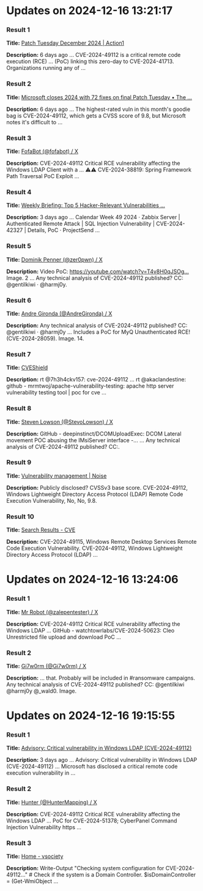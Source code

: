 
# Updates on 2024-12-16 13:21:17
### Result 1
**Title:** [Patch Tuesday December 2024 | Action1](https://www.action1.com/patch-tuesday-december-2024/)

**Description:** 6 days ago ... CVE-2024-49112 is a critical remote code execution (RCE) ... (PoC) linking this zero-day to CVE-2024-41713. Organizations running any of ...

### Result 2
**Title:** [Microsoft closes 2024 with 72 fixes on final Patch Tuesday • The ...](https://www.theregister.com/2024/12/10/microsoft_patch_tuesday/)

**Description:** 6 days ago ... The highest-rated vuln in this month's goodie bag is CVE-2024-49112, which gets a CVSS score of 9.8, but Microsoft notes it's difficult to ...

### Result 3
**Title:** [FofaBot (@fofabot) / X](https://x.com/fofabot?lang=en)

**Description:** CVE-2024-49112 Critical RCE vulnerability affecting the Windows LDAP Client with a ... ⚠️⚠️ CVE-2024-38819: Spring Framework Path Traversal PoC Exploit ...

### Result 4
**Title:** [Weekly Briefing: Top 5 Hacker-Relevant Vulnerabilities ...](https://entryzero.ai/blog/weekly-briefing-top-5-hacker-relevant-vulnerabilities/)

**Description:** 3 days ago ... Calendar Week 49 2024 · Zabbix Server | Authenticated Remote Attack | SQL Injection Vulnerability | CVE-2024-42327 | Details, PoC · ProjectSend ...

### Result 5
**Title:** [Dominik Penner (@zer0pwn) / X](https://x.com/zer0pwn?lang=en)

**Description:** Video PoC: https://youtube.com/watch?v=T4v8H0qJSOg… Image. 2 ... Any technical analysis of CVE-2024-49112 published? CC: @gentilkiwi · @harmj0y.

### Result 6
**Title:** [Andre Gironda (@AndreGironda) / X](https://twitter.com/andregironda)

**Description:** Any technical analysis of CVE-2024-49112 published? CC: @gentilkiwi · @harmj0y ... Includes a PoC for MyQ Unauthenticated RCE! (CVE-2024-28059). Image. 14.

### Result 7
**Title:** [CVEShield](https://www.cveshield.com/)

**Description:** rt @7h3h4ckv157: cve-2024-49112 ... rt @akaclandestine: github - mrmtwoj/apache-vulnerability-testing: apache http server vulnerability testing tool | poc for cve ...

### Result 8
**Title:** [Steven Lowson (@StevoLowson) / X](https://twitter.com/stevolowson)

**Description:** GitHub - deepinstinct/DCOMUploadExec: DCOM Lateral movement POC abusing the IMsiServer interface -... ... Any technical analysis of CVE-2024-49112 published? CC:.

### Result 9
**Title:** [Vulnerability management | Noise](https://noise.getoto.net/tag/vulnerability-management/)

**Description:** Publicly disclosed? CVSSv3 base score. CVE-2024-49112, Windows Lightweight Directory Access Protocol (LDAP) Remote Code Execution Vulnerability, No, No, 9.8.

### Result 10
**Title:** [Search Results - CVE](https://cve.mitre.org/cgi-bin/cvekey.cgi?keyword=windows+remote+code+execution)

**Description:** CVE-2024-49115, Windows Remote Desktop Services Remote Code Execution Vulnerability. CVE-2024-49112, Windows Lightweight Directory Access Protocol (LDAP) ...


# Updates on 2024-12-16 13:24:06
### Result 1
**Title:** [Mr Robot (@zalepentester) / X](https://x.com/zalepentester?lang=en)

**Description:** CVE-2024-49112 Critical RCE vulnerability affecting the Windows LDAP ... GitHub - watchtowrlabs/CVE-2024-50623: Cleo Unrestricted file upload and download PoC ...

### Result 2
**Title:** [Gi7w0rm (@Gi7w0rm) / X](https://x.com/gi7w0rm?lang=en)

**Description:** ... that. Probably will be included in #ransomware campaigns. Any technical analysis of CVE-2024-49112 published? CC: @gentilkiwi @harmj0y @_wald0. Image.


# Updates on 2024-12-16 19:15:55
### Result 1
**Title:** [Advisory: Critical vulnerability in Windows LDAP (CVE-2024-49112)](https://www.mnemonic.io/resources/blog/advisory-critical-vulnerability-in-windows-ldap-cve-2024-49112/)

**Description:** 3 days ago ... Advisory: Critical vulnerability in Windows LDAP (CVE-2024-49112) ... Microsoft has disclosed a critical remote code execution vulnerability in ...

### Result 2
**Title:** [Hunter (@HunterMapping) / X](https://x.com/huntermapping?lang=en)

**Description:** CVE-2024-49112 Critical RCE vulnerability affecting the Windows LDAP ... PoC for CVE-2024-51378; CyberPanel Command Injection Vulnerability https ...

### Result 3
**Title:** [Home - vsociety](https://www.vicarius.io/vsociety/)

**Description:** Write-Output "Checking system configuration for CVE-2024-49112..." # Check if the system is a Domain Controller. $isDomainController = (Get-WmiObject ...

